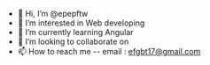 - 👋 Hi, I’m @epepftw
- 👀 I’m interested in Web developing
- 🌱 I’m currently learning Angular
- 💞️ I’m looking to collaborate on 
- 📫 How to reach me -- email : efgbt17@gmail.com

<!---
epepftw/epepftw is a ✨ special ✨ repository because its `README.md` (this file) appears on your GitHub profile.
You can click the Preview link to take a look at your changes.
--->
